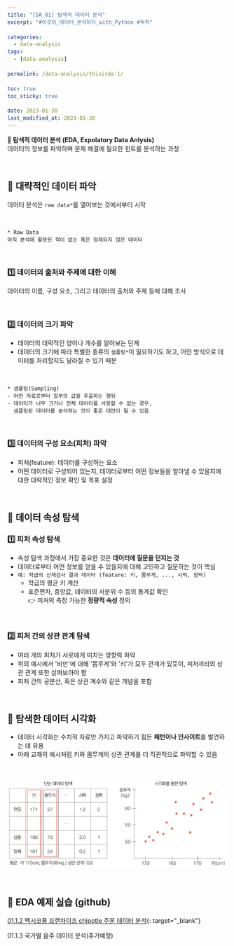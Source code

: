 ```yaml
---
title: "[DA_01] 탐색적 데이터 분석"
excerpt: "#이것이_데이터_분석이다_with_Python #독학"

categories:
  - data-analysis
tags:
  - [data-analysis]

permalink: /data-analysis/thisisda-1/

toc: true
toc_sticky: true

date: 2023-01-30
last_modified_at: 2023-01-30
---
```


**🧐 탐색적 데이터 분석 (EDA, Expolatory Data Anlysis)**  
데이터의 정보를 파악하며 문제 해결에 필요한 힌트를 분석하는 과정

<br>

## 🚀 대략적인 데이터 파악

데이터 분석은 `raw data*`를 열어보는 것에서부터 시작  

<br>

```
* Raw Data  
아직 분석에 활용된 적이 없는 혹은 정제되지 않은 데이터  
```

<br>

### 1️⃣ 데이터의 출처와 주제에 대한 이해  
   데이터의 이름, 구성 요소, 그리고 데이터의 출처와 주제 등에 대해 조사

<br>

### 2️⃣ 데이터의 크기 파악  
  - 데이터의 대략적인 양이나 개수를 알아보는 단계  
  - 데이터의 크기에 따라 특별한 종류의 `샘플링*`이 필요하기도 하고, 어떤 방식으로 데이터를 처리할지도 달라질 수 있기 때문
  
<br>

```
* 샘플링(Sampling)  
- 어떤 자료로부터 일부의 값을 추출하는 행위
- 데이터가 너무 크거나 전체 데이터를 사용할 수 없는 경우, 
  샘플링된 데이터를 분석하는 것이 좋은 대안이 될 수 있음
```

<br>

### 3️⃣ 데이터의 구성 요소(피처) 파악
- 피처(feature): 데이터를 구성하는 요소
- 어떤 데이터로 구성되어 있는지, 데이터로부터 어떤 정보들을 알아낼 수 있을지에 대한 대략적인 정보 확인 및 목표 설정

<br>


## 🚀 데이터 속성 탐색

### 1️⃣ 피처 속성 탐색

- 속성 탐색 과정에서 가장 중요한 것은 **데이터에 질문을 던지는 것**
- 데이터로부터 어떤 정보를 얻을 수 있을지에 대해 고민하고 질문하는 것이 핵심
- `예: 학급의 신체검사 결과 데이터 (feature: 키, 몸무게, ..., 시력, 청력)`
  - 학급의 평균 키 계산
  - 표준편차, 중앙값, 데이터의 사분위 수 등의 통계값 확인  
    👉 피처의 측정 가능한 **정량적 속성** 정의

<br>

### 2️⃣ 피처 간의 상관 관계 탐색

- 여러 개의 피처가 서로에게 미치는 영향력 파악
- 위의 예시에서 '비만'에 대해 '몸무게'와 '키'가 모두 관계가 있듯이, 피처끼리의 상관 관계 또한 살펴보아야 함
- 피처 간의 공분산, 혹은 상관 계수와 같은 개념을 포함

<br>

## 🚀 탐색한 데이터 시각화

- 데이터 시각화는 수치적 자료만 가지고 파악하기 힘든 **패턴이나 인사이트**를 발견하는 데 유용
- 아래 교재의 예시처럼 키와 몸무게의 상관 관계를 더 직관적으로 파악할 수 있음

<br>

![img.png](../assets/images/posts_img/thisisda/img.png)

<br>

## 🚀 EDA 예제 실습 (github)

[01.1.2 멕시코풍 프랜차이즈 chipotle 주문 데이터 분석](https://github.com/eseulLee/python-data-anlysis/blob/b5b91dc5e994f02814869c022f6fcb9de9c3ef4a/01.1.2%20%EB%A9%95%EC%8B%9C%EC%BD%94%ED%92%8D%20%ED%94%84%EB%9E%9C%EC%B0%A8%EC%9D%B4%EC%A6%88%20chipotle%20%EC%A3%BC%EB%AC%B8%20%EB%8D%B0%EC%9D%B4%ED%84%B0%20%EB%B6%84%EC%84%9D.ipynb){: target="_blank"}  

01.1.3 국가별 음주 데이터 분석(추가예정)

<br><br>
